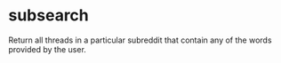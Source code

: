 subsearch
=========

Return all threads in a particular subreddit that contain any of the words provided by the user.
